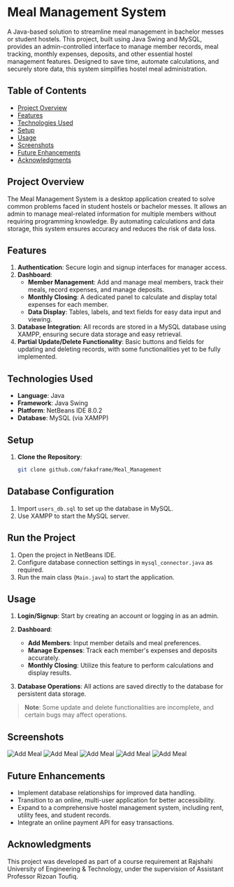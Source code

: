 # Meal Management System

A Java-based solution to streamline meal management in bachelor messes or student hostels. This project, built using Java Swing and MySQL, provides an admin-controlled interface to manage member records, meal tracking, monthly expenses, deposits, and other essential hostel management features. Designed to save time, automate calculations, and securely store data, this system simplifies hostel meal administration.

## Table of Contents
- [Project Overview](#project-overview)
- [Features](#features)
- [Technologies Used](#technologies-used)
- [Setup](#setup)
- [Usage](#usage)
- [Screenshots](#screenshots)
- [Future Enhancements](#future-enhancements)
- [Acknowledgments](#acknowledgments)

## Project Overview

The Meal Management System is a desktop application created to solve common problems faced in student hostels or bachelor messes. It allows an admin to manage meal-related information for multiple members without requiring programming knowledge. By automating calculations and data storage, this system ensures accuracy and reduces the risk of data loss.

## Features

1. **Authentication**: Secure login and signup interfaces for manager access.
2. **Dashboard**: 
   - **Member Management**: Add and manage meal members, track their meals, record expenses, and manage deposits.
   - **Monthly Closing**: A dedicated panel to calculate and display total expenses for each member.
   - **Data Display**: Tables, labels, and text fields for easy data input and viewing.
3. **Database Integration**: All records are stored in a MySQL database using XAMPP, ensuring secure data storage and easy retrieval.
4. **Partial Update/Delete Functionality**: Basic buttons and fields for updating and deleting records, with some functionalities yet to be fully implemented.

## Technologies Used

- **Language**: Java
- **Framework**: Java Swing
- **Platform**: NetBeans IDE 8.0.2
- **Database**: MySQL (via XAMPP)

## Setup

1. **Clone the Repository**:
   ```bash
   git clone github.com/fakaframe/Meal_Management
## Database Configuration

1. Import `users_db.sql` to set up the database in MySQL.
2. Use XAMPP to start the MySQL server.

## Run the Project

1. Open the project in NetBeans IDE.
2. Configure database connection settings in `mysql_connector.java` as required.
3. Run the main class (`Main.java`) to start the application.

## Usage

1. **Login/Signup**: Start by creating an account or logging in as an admin.

2. **Dashboard**:
   - **Add Members**: Input member details and meal preferences.
   - **Manage Expenses**: Track each member's expenses and deposits accurately.
   - **Monthly Closing**: Utilize this feature to perform calculations and display results.

3. **Database Operations**: All actions are saved directly to the database for persistent data storage.

> **Note**: Some update and delete functionalities are incomplete, and certain bugs may affect operations.

## Screenshots
![Add Meal](documentation/add_meal.PNG)
![Add Meal](documentation/addmemeber.PNG)
![Add Meal](documentation/bazar.PNG)
![Add Meal](documentation/contribution.PNG)
![Add Meal](documentation/monthly_closing.PNG)




## Future Enhancements

- Implement database relationships for improved data handling.
- Transition to an online, multi-user application for better accessibility.
- Expand to a comprehensive hostel management system, including rent, utility fees, and student records.
- Integrate an online payment API for easy transactions.

## Acknowledgments

This project was developed as part of a course requirement at Rajshahi University of Engineering & Technology, under the supervision of Assistant Professor Rizoan Toufiq.
